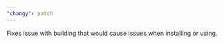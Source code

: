 ```yaml
---
"changy": patch
---
```


Fixes issue with building that would cause issues when installing or using.
